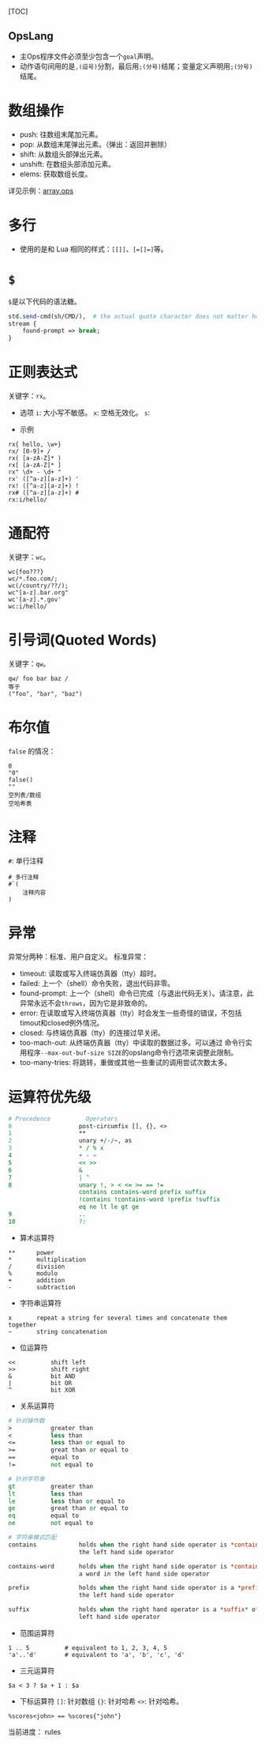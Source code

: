
[TOC]

OpsLang
---

* 主Ops程序文件必须至少包含一个`goal`声明。
* 动作语句间用的是`,(逗号)`分割，最后用`;(分号)`结尾；变量定义声明用`;(分号)`结尾。


# 数组操作
* push: 往数组末尾加元素。
* pop: 从数组末尾弹出元素。（弹出：返回并删除）
* shift: 从数组头部弹出元素。
* unshift: 在数组头部添加元素。
* elems: 获取数组长度。

详见示例：[array.ops](./examples/3.variable-array.ops)

# 多行
* 使用的是和 Lua 相同的样式：`[[]]`、`[=[]=]`等。

# `$`
`$`是以下代码的语法糖。
```perl
std.send-cmd(sh/CMD/),  # the actual quote character does not matter here
stream {
    found-prompt => break;
}
```

# 正则表达式
关键字：`rx`。
* 选项
`i`: 大小写不敏感。
`x`: 空格无效化。
`s`:

* 示例
```
rx{ hello, \w+}
rx/ [0-9]+ /
rx( [a-zA-Z]* )
rx[ [a-zA-Z]* ]
rx" \d+ - \d+ "
rx' ([^a-z][a-z]+) '
rx! ([^a-z][a-z]+) !
rx# ([^a-z][a-z]+) #
rx:i/hello/
```

# 通配符
关键字：`wc`。

```
wc{foo???}
wc/*.foo.com/;
wc(/country/??/);
wc"[a-z].bar.org"
wc'[a-z].*.gov'
wc:i/hello/
```

# 引号词(Quoted Words)
关键字：`qw`。

```
qw/ foo bar baz /
等于
("foo", "bar", "baz")
```

# 布尔值
`false` 的情况：
```
0
"0"
false()
""
空列表/数组
空哈希表
```

# 注释
`#`: 单行注释
```
# 多行注释
#`(
    注释内容
)
```

# 异常
异常分两种：标准、用户自定义。
标准异常：
* timeout: 读取或写入终端仿真器（tty）超时。
* failed: 上一个（shell）命令失败，退出代码非零。
* found-prompt: 上一个（shell）命令已完成（与退出代码无关）。请注意，此异常永远不会`throws`，因为它是非致命的。
* error: 在读取或写入终端仿真器（tty）时会发生一些奇怪的错误，不包括timout和closed例外情况。
* closed: 与终端仿真器（tty）的连接过早关闭。
* too-mach-out: 从终端仿真器（tty）中读取的数据过多。可以通过 命令行实用程序`--max-out-buf-size SIZE`的opslang命令行选项来调整此限制。
* too-many-tries: 将跳转，重做或其他一些重试的调用尝试次数太多。

# 运算符优先级
```perl
# Precedence          Operators
0                   post-circumfix [], {}, <>
1                   **
2                   unary +/-/~, as
3                   * / % x
4                   + - ~
5                   << >>
6                   &
7                   | ^
8                   unary !, > < <= >= == !=
                    contains contains-word prefix suffix
                    !contains !contains-word !prefix !suffix
                    eq ne lt le gt ge
9                   ..
10                  ?:
```

* 算术运算符
```
**      power
*       multiplication
/       division
%       modulo
+       addition
-       subtraction
```

* 字符串运算符
```
x       repeat a string for several times and concatenate them together
~       string concatenation
```

* 位运算符
```
<<          shift left
>>          shift right
&           bit AND
|           bit OR
^           bit XOR
```

* 关系运算符
```perl
# 针对操作数
>           greater than
<           less than
<=          less than or equal to
>=          great than or equal to
==          equal to
!=          not equal to

# 针对字符串
gt          greater than
lt          less than
le          less than or equal to
ge          great than or equal to
eq          equal to
ne          not equal to

# 字符串模式匹配
contains            holds when the right hand side operator is *contained* in
                    the left hand side operator

contains-word       holds when the right hand side operator is *contained* as
                    a word in the left hand side operator

prefix              holds when the right hand side operator is a *prefix* of
                    the left hand side operator

suffix              holds when the right hand operator is a *suffix* of the
                    left hand side operator
```

* 范围运算符
```
1 .. 5          # equivalent to 1, 2, 3, 4, 5
'a'..'d'        # equivalent to 'a', 'b', 'c', 'd'
```

* 三元运算符
```
$a < 3 ? $a + 1 : $a
```

* 下标运算符
`[]`: 针对数组
`{}`: 针对哈希
`<>`: 针对哈希。

```
%scores<john> == %scores{"john"}
```

当前进度： rules
